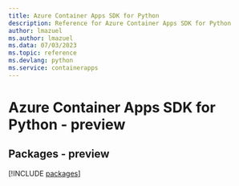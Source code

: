 ```yaml
---
title: Azure Container Apps SDK for Python
description: Reference for Azure Container Apps SDK for Python
author: lmazuel
ms.author: lmazuel
ms.data: 07/03/2023
ms.topic: reference
ms.devlang: python
ms.service: containerapps
---
```

# Azure Container Apps SDK for Python - preview
## Packages - preview
[!INCLUDE [packages](container-apps-index.md)]